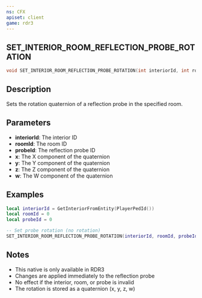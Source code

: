 ```yaml
---
ns: CFX
apiset: client
game: rdr3
---
```

## SET_INTERIOR_ROOM_REFLECTION_PROBE_ROTATION

```c
void SET_INTERIOR_ROOM_REFLECTION_PROBE_ROTATION(int interiorId, int roomId, int probeId, float x, float y, float z, float w);
```

## Description

Sets the rotation quaternion of a reflection probe in the specified room.

## Parameters

* **interiorId**: The interior ID
* **roomId**: The room ID
* **probeId**: The reflection probe ID
* **x**: The X component of the quaternion
* **y**: The Y component of the quaternion
* **z**: The Z component of the quaternion
* **w**: The W component of the quaternion

## Examples

```lua
local interiorId = GetInteriorFromEntity(PlayerPedId())
local roomId = 0
local probeId = 0

-- Set probe rotation (no rotation)
SET_INTERIOR_ROOM_REFLECTION_PROBE_ROTATION(interiorId, roomId, probeId, 0.0, 0.0, 0.0, 1.0)
```

## Notes

- This native is only available in RDR3
- Changes are applied immediately to the reflection probe
- No effect if the interior, room, or probe is invalid
- The rotation is stored as a quaternion (x, y, z, w)
